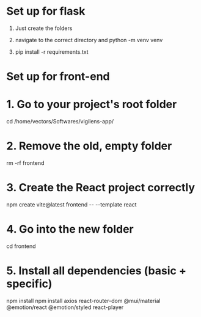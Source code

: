 # Set up for flask

1. Just create the folders

2. navigate to the correct directory and python -m venv venv

3. pip install -r requirements.txt

# Set up for front-end

# 1. Go to your project's root folder

cd /home/vectors/Softwares/vigilens-app/

# 2. Remove the old, empty folder

rm -rf frontend

# 3. Create the React project correctly

npm create vite@latest frontend -- --template react

# 4. Go into the new folder

cd frontend

# 5. Install all dependencies (basic + specific)

npm install
npm install axios react-router-dom @mui/material @emotion/react @emotion/styled react-player
